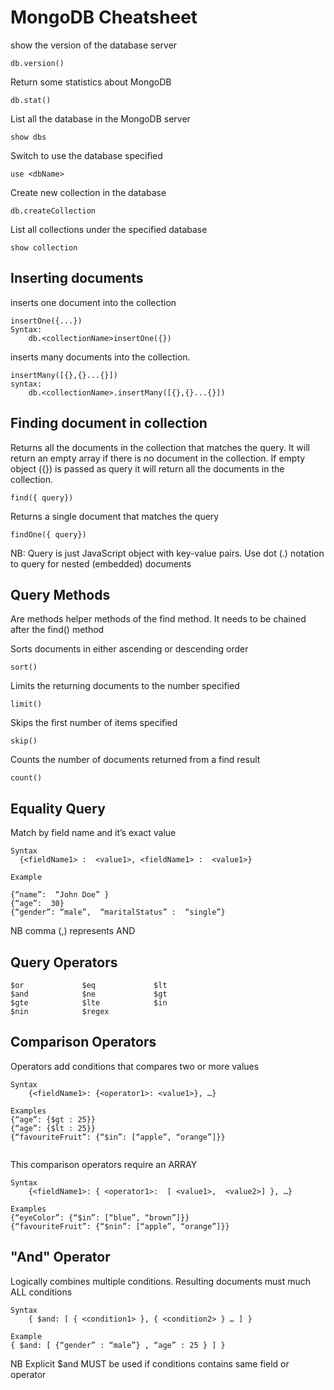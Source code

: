 # MongoDB Cheatsheet
show the version of the database server
```
db.version()
```
Return some statistics about MongoDB
```
db.stat()
```

List all the database in the MongoDB server
```
show dbs
```

Switch to use the database specified
```
use <dbName>
```
Create new collection in the database
```
db.createCollection
```

List all collections under the specified database
```
show collection
```

## Inserting documents
inserts one document into the collection
```
insertOne({...})
Syntax:
    db.<collectionName>insertOne({})
```

inserts many documents into the collection.
```
insertMany([{},{}...{}])
syntax:
    db.<collectionName>.insertMany([{},{}...{}])
```
## Finding document in collection
Returns all the documents in the collection that matches the query. It will return an empty array if there is no document in the collection. If empty object ({}) is passed as query it will return all the documents in the collection.

```
find({ query})
```

Returns a single document that matches the query

```
findOne({ query})
```
NB: 
Query is just JavaScript object with key-value pairs.
Use dot (.) notation to query for nested (embedded) documents


## Query Methods
Are methods helper methods of the find method. It needs to be chained after the find() method

Sorts documents in either ascending or descending order

```
sort()
```

Limits the returning documents to the number specified
```
limit()
```

Skips the first number of items specified
```
skip()
```

Counts the number of documents returned from a find 
result
```
count()
```
## Equality Query
Match by field name and it’s exact value
```
Syntax
  {<fieldName1> :  <value1>, <fieldName1> :  <value1>}

Example

{“name”:  “John Doe” }
{“age”:  30}
{“gender”: “male”,  “maritalStatus” :  “single”}
```
NB
comma (,) represents AND

## Query Operators

```
$or				$eq				$lt
$and		    $ne				$gt
$gte		    $lte			$in
$nin			$regex

```
## Comparison Operators
Operators add conditions that compares two or more values

```
Syntax
    {<fieldName1>: {<operator1>: <value1>}, …}

Examples
{“age”: {$gt : 25}}
{“age”: {$lt : 25}}
{“favouriteFruit”: {“$in”: [“apple”, “orange”]}}


```
This comparison operators require an ARRAY
```
Syntax
    {<fieldName1>: { <operator1>:  [ <value1>,  <value2>] }, …}

Examples
{“eyeColor”: {“$in”: [“blue”, “brown”]}}
{“favouriteFruit”: {“$nin”: [“apple”, “orange”]}}

```

## "And" Operator
Logically combines multiple conditions. Resulting documents must much ALL conditions
```
Syntax
    { $and: [ { <condition1> }, { <condition2> } … ] }

Example
{ $and: [ {“gender” : “male”} , “age” : 25 } ] }

```
NB
Explicit $and MUST be used if conditions contains same field or operator
